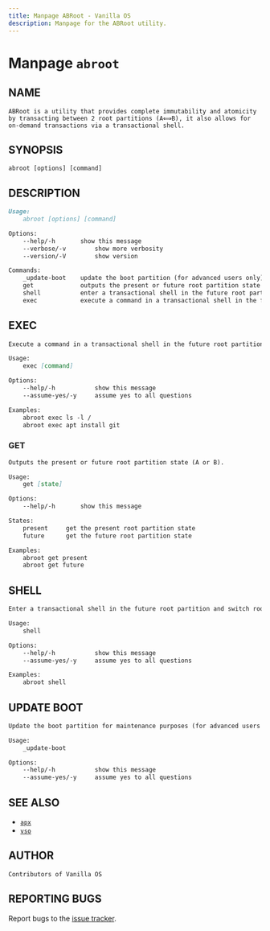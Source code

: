 ```yaml
---
title: Manpage ABRoot - Vanilla OS
description: Manpage for the ABRoot utility.
---
```


# Manpage `abroot`

## NAME

```text
ABRoot is a utility that provides complete immutability and atomicity by transacting between 2 root partitions (A⟺B), it also allows for on-demand transactions via a transactional shell.
```

## SYNOPSIS

```text
abroot [options] [command]
```

## DESCRIPTION

```markdown
Usage:
    abroot [options] [command]

Options:
    --help/-h       show this message
    --verbose/-v        show more verbosity
    --version/-V        show version

Commands:
    _update-boot    update the boot partition (for advanced users only)
    get             outputs the present or future root partition state
    shell           enter a transactional shell in the future root partition and switch root on the next boot
    exec            execute a command in a transactional shell in the future root partition and switch to it on the next boot
```

## EXEC

```markdown
Execute a command in a transactional shell in the future root partition and switch to it on the next boot.

Usage:
    exec [command]

Options:
    --help/-h           show this message
    --assume-yes/-y     assume yes to all questions

Examples:
    abroot exec ls -l /
    abroot exec apt install git 
```

### GET

```markdown
Outputs the present or future root partition state (A or B).

Usage:
    get [state]

Options:
    --help/-h       show this message

States:
    present     get the present root partition state
    future      get the future root partition state

Examples:
    abroot get present
    abroot get future
```

## SHELL

```markdown
Enter a transactional shell in the future root partition and switch root on the next boot.

Usage:
    shell

Options:
    --help/-h           show this message
    --assume-yes/-y     assume yes to all questions

Examples:
    abroot shell
```

## UPDATE BOOT

```markdown
Update the boot partition for maintenance purposes (for advanced users only).

Usage:
    _update-boot

Options:
    --help/-h           show this message
    --assume-yes/-y     assume yes to all questions
```

## SEE ALSO

- [`apx`](/docs/apx)
- [`vso`](/docs/vso)

## AUTHOR

```text
Contributors of Vanilla OS
```

## REPORTING BUGS

Report bugs to the [issue tracker](https://github.com/Vanilla-OS/ABRoot/issues).
